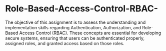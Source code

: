 # Role-Based-Access-Control-RBAC-
The objective of this assignment is to assess the understanding and implementation skills regarding Authentication, Authorization, and Role-Based Access Control (RBAC). These concepts are essential for developing secure systems, ensuring that users can be authenticated properly, assigned roles, and granted access based on those roles.
